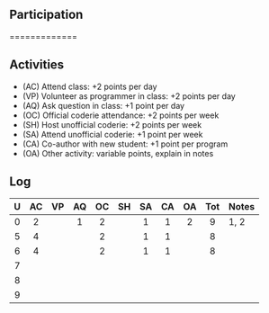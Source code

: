 ## Participation ##
=============

## Activities ## 

+ (AC) Attend class: +2 points per day
+ (VP) Volunteer as programmer in class: +2 points per day
+ (AQ) Ask question in class: +1 point per day
+ (OC) Official coderie attendance: +2 points per week
+ (SH) Host unofficial coderie: +2 points per week
+ (SA) Attend unofficial coderie: +1 point per week
+ (CA) Co-author with new student: +1 point per program
+ (OA) Other activity: variable points, explain in notes

## Log ##

| U | AC | VP | AQ | OC | SH | SA | CA | OA | Tot | Notes
|:-:|:--:|:--:|:--:|:--:|:--:|:--:|:--:|:--:|:---:|:--------
| 0 |  2 |    |  1 |  2 |    |  1 |  1 |  2 |  9  | 1, 2
| 5 |  4 |    |    |  2 |    |  1 |  1 |    |  8  |
| 6 |  4 |    |    |  2 |    |  1 |  1 |    |  8  |
| 7 |    |    |    |    |    |    |    |    |     |     
| 8 |    |    |    |    |    |    |    |    |     | 
| 9 |    |    |    |    |    |    |    |    |     |

